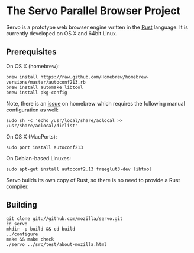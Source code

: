 # The Servo Parallel Browser Project

Servo is a prototype web browser engine written in the [Rust](https://github.com/mozilla/rust)
language. It is currently developed on OS X and 64bit Linux.

## Prerequisites

On OS X (homebrew):

    brew install https://raw.github.com/Homebrew/homebrew-versions/master/autoconf213.rb
    brew install automake libtool
    brew install pkg-config

Note, there is an [issue][] on homebrew which requires the following manual
configuration as well:

    sudo sh -c 'echo /usr/local/share/aclocal >> /usr/share/aclocal/dirlist'

On OS X (MacPorts):

    sudo port install autoconf213
    
On Debian-based Linuxes:

    sudo apt-get install autoconf2.13 freeglut3-dev libtool

Servo builds its own copy of Rust, so there is no need to provide a Rust
compiler.

## Building

    git clone git://github.com/mozilla/servo.git
    cd servo
    mkdir -p build && cd build
    ../configure
    make && make check
    ./servo ../src/test/about-mozilla.html

[issue]: https://github.com/mxcl/homebrew/issues/5117
